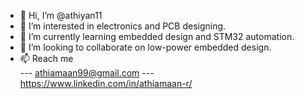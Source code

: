 - 👋 Hi, I’m @athiyan11
- 👀 I’m interested in electronics and PCB designing.
- 🌱 I’m currently learning embedded design and STM32 automation.
- 💞️ I’m looking to collaborate on low-power embedded design. 
- 📫 Reach me  
  --- athiamaan99@gmail.com 
 --- https://www.linkedin.com/in/athiamaan-r/
